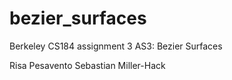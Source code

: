 bezier_surfaces
===============

Berkeley CS184 assignment 3 AS3: Bezier Surfaces

Risa Pesavento
Sebastian Miller-Hack
